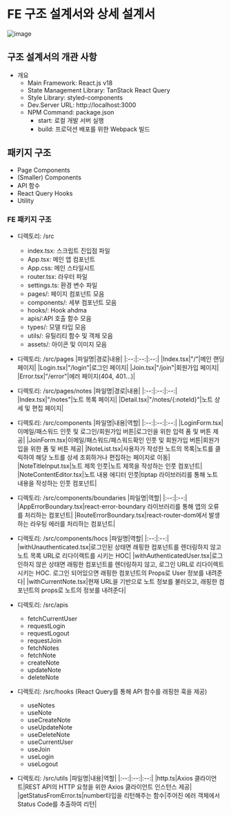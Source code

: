 # FE 구조 설계서와 상세 설계서

![image](https://github.com/SSOFERRET/devcourse-review/assets/148465774/191fe679-1bac-4231-8a6b-d6d625444917)


## 구조 설계서의 개관 사항

- 개요
  - Main Framework: React.js v18
  - State Management Library: TanStack React Query
  - Style Library: styled-components
  - Dev.Server URL: http://localhost:3000
  - NPM Command: package.json
    - start: 로컬 개발 서버 실행
    - build: 프로덕션 배포를 위한 Webpack 빌드
   
## 패키지 구조
- Page Components
- (Smaller) Components
- API 함수
- React Query Hooks
- Utility

### FE 패키지 구조

- 디렉토리: /src
  - index.tsx: 스크립트 진입점 파일
  - App.tsx: 메인 앱 컴포넌트
  - App.css: 메인 스타일시트
  - router.tsx: 라우터 파일
  - settings.ts: 환경 변수 파일
  - pages/: 페이지 컴포넌트 모음
  - components/: 세부 컴포넌트 모음
  - hooks/: Hook ahdma
  - apis/:API 호출 함수 모음
  - types/: 모델 타입 모음
  - utils/: 유틸리티 함수 및 객체 모음
  - assets/: 아이콘 및 이미지 모음

- 디렉토리: /src/pages
  |파일명|경로|내용|
  |:--:|:--:|:--:|
  |Index.tsx|"/"|메인 랜딩 페이지|
  |Login.tsx|"/login"|로그인 페이지|
  |Join.tsx|"/join"|회원가입 페이지|
  |Error.tsx|"/error"|에러 페이지(404, 401...)|

- 디렉토리: /src/pages/notes
  |파일명|경로|내용|
  |:--:|:--:|:--:|
  |Index.tsx|"/notes"|노트 목록 페이지|
  |Detail.tsx|"/notes/{:noteId}"|노트 상세 및 편집 페이지|

- 디렉토리: /src/components
  |파일명|내용|역할|
  |:--:|:--:|:--:|
  |LoginForm.tsx|이메일/패스워드 인풋 및 로그인/회원가입 버튼|로그인을 위한 입력 폼 및 버튼 제공|
  |JoinForm.tsx|이메일/패스워드/패스워드확인 인풋 및 회원가입 버튼|회원가입을 위한 폼 및 버튼 제공|
  |NoteList.tsx|사용자가 작성한 노트의 목록|노트를 클릭하여 해당 노트를 상세 조회하거나 편집하는 페이지로 이동|
  |NoteTitleInput.tsx|노트 제목 인풋|노트 제목을 작성하는 인풋 컴포넌트|
  |NoteContentEditor.tsx|노트 내용 에디터 인풋|tiptap 라이브러리를 통해 노트 내용을 작성하는 인풋 컴포넌트|
  

- 디렉토리: /src/components/boundaries
   |파일명|역할|
  |:--:|:--:|
  |AppErrorBoundary.tsx|react-error-boundary 라이브러리를 통해 앱의 오류를 처리하는 컴포넌트|
  |RouteErrorBoundary.tsx|react-router-dom에서 발생하는 라우팅 에러를 처리하는 컴포넌트|

- 디렉토리: /src/components/hocs
   |파일명|역할|
  |:--:|:--:|
    |withUnauthenticated.tsx|로그인된 상태면 래핑한 컴포넌트를 렌더링하지 않고 노트 목록 URL로 리다이렉트를 시키는 HOC|
  |withAuthenticatedUser.tsx|로그인하지 않은 상태면 래핑한 컴포넌트를 렌더링하지 않고, 로그인 URL로 리다이렉트시키는 HOC. 로그인 되어있으면 래핑한 컴포넌트의 Props로 User 정보를 내려준다|
  |withCurrentNote.tsx|현재 URL을 기반으로 노트 정보를 불러오고, 래핑한 컴포넌트의 props로 노트의 정보를 내려준다|

- 디렉토리: /src/apis
  - fetchCurrentUser
  - requestLogin
  - requestLogout
  - requestJoin
  - fetchNotes
  - fetchNote
  - createNote
  - updateNote
  - deleteNote

- 디렉토리: /src/hooks
  (React Query를 통해 API 함수를 래핑한 훅을 제공)
  - useNotes
  - useNote
  - useCreateNote
  - useUpdateNote
  - useDeleteNote
  - useCurrentUser
  - useJoin
  - useLogin
  - useLogout

- 디렉토리: /src/utils
  |파일명|내용|역할|
  |:--:|:--:|:--:|
  |http.ts|Axios 클라이언트|REST API의 HTTP 요청을 위한 Axios 클라이언트 인스턴스 제공|
  |getStatusFromError.ts|number타입을 리턴해주는 함수|주어진 에러 객체에서 Status Code를 추출하여 리턴|


